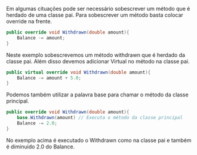 Em algumas cituações pode ser necessário sobescrever um método que é herdado de uma classe pai. Para sobescrever um método basta colocar override na frente.

````c#
public override void Withdrawn(double amount){
    Balance -= amount;
}
````

Neste exemplo sobescrevemos um método withdrawn que é herdado da classe pai.
Além disso devemos adicionar Virtual no método na classe pai.

````c#
public virtual override void Withdrawn(double amount){
    Balance -= amount + 5.0;
}
````

Podemos também utilizar a palavra base para chamar o método da classe principal.

````c#
public override void Withdrawn(double amount){
    base.Withdrawn(amount) // Executa o método da classe principal
    Balance -= 2.0;
}
````

No exemplo acima é executado o Withdrawn como na classe pai e também é diminuido 2.0 do Balance.